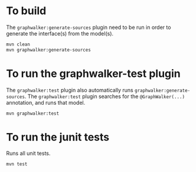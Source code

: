 # To build

The `graphwalker:generate-sources` plugin need to be run in order to generate the interface(s) from the model(s).

```bash
mvn clean
mvn graphwalker:generate-sources
```

# To run the graphwalker-test plugin

The `graphwalker:test` plugin also automatically runs `graphwalker:generate-sources`. 
The `graphwalker:test` plugin searches for the `@GraphWalker(...)` annotation, and runs that model.

```bash
mvn graphwalker:test
```

# To run the junit tests

Runs all unit tests.

```bash
mvn test
```
